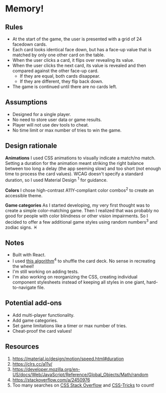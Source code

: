 # Memory!

## Rules 
* At the start of the game, the user is presented with a grid of 24 facedown cards. 
* Each card looks identical face down, but has a face-up value that is matched by only one other card on the table. 
* When the user clicks a card, it flips over revealing its value. 
* When the user clicks the next card, its value is revealed and then compared against the other face-up card. 
  * If they are equal, both cards disappear.
  * If they are different, they flip back down. 
* The game is continued until there are no cards left.


## Assumptions
* Designed for a single player.
* No need to store user data or game results.
* Player will not use dev tools to cheat.
* No time limit or max number of tries to win the game.


## Design rationale
**Animations**
I used CSS animations to visually indicate a match/no match. Setting a duration for the animation meant striking the right balance between too long a delay (the app seeming slow) and too short (not enough time to process the card values). WCAG doesn't specify a standard duration, so I used Material Design <sup>1</sup> for guidance.

**Colors**
I chose high-contrast A11Y-compliant color combos<sup>2</sup> to create an accessible theme.

**Game categories**
As I started developing, my very first thought was to create a simple color-matching game. Then I realized that was probably no good for people with color blindness or other vision impairments. So I decided to offer a few additional game styles using random numbers<sup>3</sup> and zodiac signs. ♓️

## Notes
* Built with React.
* I used [this algorithm](https://stackoverflow.com/a/2450976)<sup>4</sup> to shuffle the card deck. No sense in recreating the wheel!
* I'm still working on adding tests.
* I'm also working on reorganizing the CSS, creating individual component stylesheets instead of keeping all styles in one giant, hard-to-navigate file.


## Potential add-ons
* Add multi-player functionality.
* Add game categories.
* Set game limitations like a timer or max number of tries.
* Cheat-proof the card values!


## Resources
1. https://material.io/design/motion/speed.html#duration
2. https://clrs.cc/a11y/
3. https://developer.mozilla.org/en-US/docs/Web/JavaScript/Reference/Global_Objects/Math/random
4. https://stackoverflow.com/a/2450976 
5. Too many searches on [CSS Stack Overflow](https://stackoverflow.com/questions/tagged/css) and [CSS-Tricks](https://css-tricks.com/) to count!
